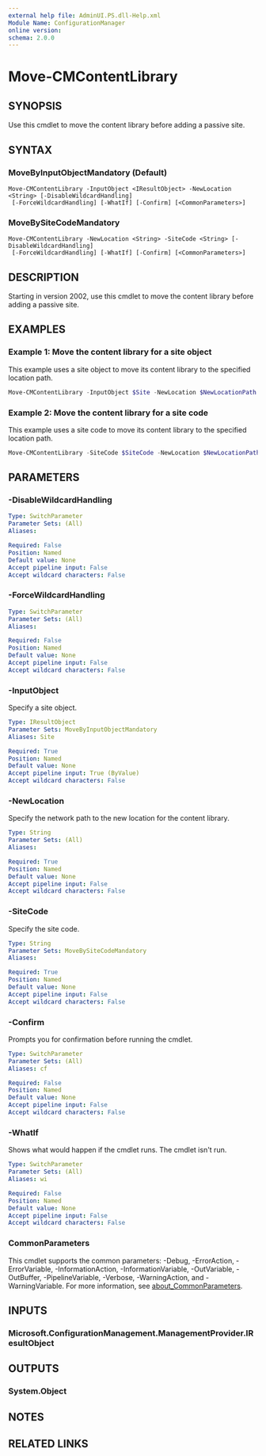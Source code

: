 ```yaml
---
external help file: AdminUI.PS.dll-Help.xml
Module Name: ConfigurationManager
online version:
schema: 2.0.0
---
```


# Move-CMContentLibrary

## SYNOPSIS

Use this cmdlet to move the content library before adding a passive site.

## SYNTAX

### MoveByInputObjectMandatory (Default)
```
Move-CMContentLibrary -InputObject <IResultObject> -NewLocation <String> [-DisableWildcardHandling]
 [-ForceWildcardHandling] [-WhatIf] [-Confirm] [<CommonParameters>]
```

### MoveBySiteCodeMandatory
```
Move-CMContentLibrary -NewLocation <String> -SiteCode <String> [-DisableWildcardHandling]
 [-ForceWildcardHandling] [-WhatIf] [-Confirm] [<CommonParameters>]
```

## DESCRIPTION

Starting in version 2002, use this cmdlet to move the content library before adding a passive site.

## EXAMPLES

### Example 1: Move the content library for a site object

This example uses a site object to move its content library to the specified location path.

```powershell
Move-CMContentLibrary -InputObject $Site -NewLocation $NewLocationPath
```

### Example 2: Move the content library for a site code

This example uses a site code to move its content library to the specified location path.

```powershell
Move-CMContentLibrary -SiteCode $SiteCode -NewLocation $NewLocationPath
```

## PARAMETERS

### -DisableWildcardHandling

```yaml
Type: SwitchParameter
Parameter Sets: (All)
Aliases:

Required: False
Position: Named
Default value: None
Accept pipeline input: False
Accept wildcard characters: False
```

### -ForceWildcardHandling

```yaml
Type: SwitchParameter
Parameter Sets: (All)
Aliases:

Required: False
Position: Named
Default value: None
Accept pipeline input: False
Accept wildcard characters: False
```

### -InputObject

Specify a site object.

```yaml
Type: IResultObject
Parameter Sets: MoveByInputObjectMandatory
Aliases: Site

Required: True
Position: Named
Default value: None
Accept pipeline input: True (ByValue)
Accept wildcard characters: False
```

### -NewLocation

Specify the network path to the new location for the content library.

```yaml
Type: String
Parameter Sets: (All)
Aliases:

Required: True
Position: Named
Default value: None
Accept pipeline input: False
Accept wildcard characters: False
```

### -SiteCode

Specify the site code.

```yaml
Type: String
Parameter Sets: MoveBySiteCodeMandatory
Aliases:

Required: True
Position: Named
Default value: None
Accept pipeline input: False
Accept wildcard characters: False
```

### -Confirm

Prompts you for confirmation before running the cmdlet.

```yaml
Type: SwitchParameter
Parameter Sets: (All)
Aliases: cf

Required: False
Position: Named
Default value: None
Accept pipeline input: False
Accept wildcard characters: False
```

### -WhatIf

Shows what would happen if the cmdlet runs. The cmdlet isn't run.

```yaml
Type: SwitchParameter
Parameter Sets: (All)
Aliases: wi

Required: False
Position: Named
Default value: None
Accept pipeline input: False
Accept wildcard characters: False
```

### CommonParameters
This cmdlet supports the common parameters: -Debug, -ErrorAction, -ErrorVariable, -InformationAction, -InformationVariable, -OutVariable, -OutBuffer, -PipelineVariable, -Verbose, -WarningAction, and -WarningVariable. For more information, see [about_CommonParameters](http://go.microsoft.com/fwlink/?LinkID=113216).

## INPUTS

### Microsoft.ConfigurationManagement.ManagementProvider.IResultObject
## OUTPUTS

### System.Object
## NOTES

## RELATED LINKS
